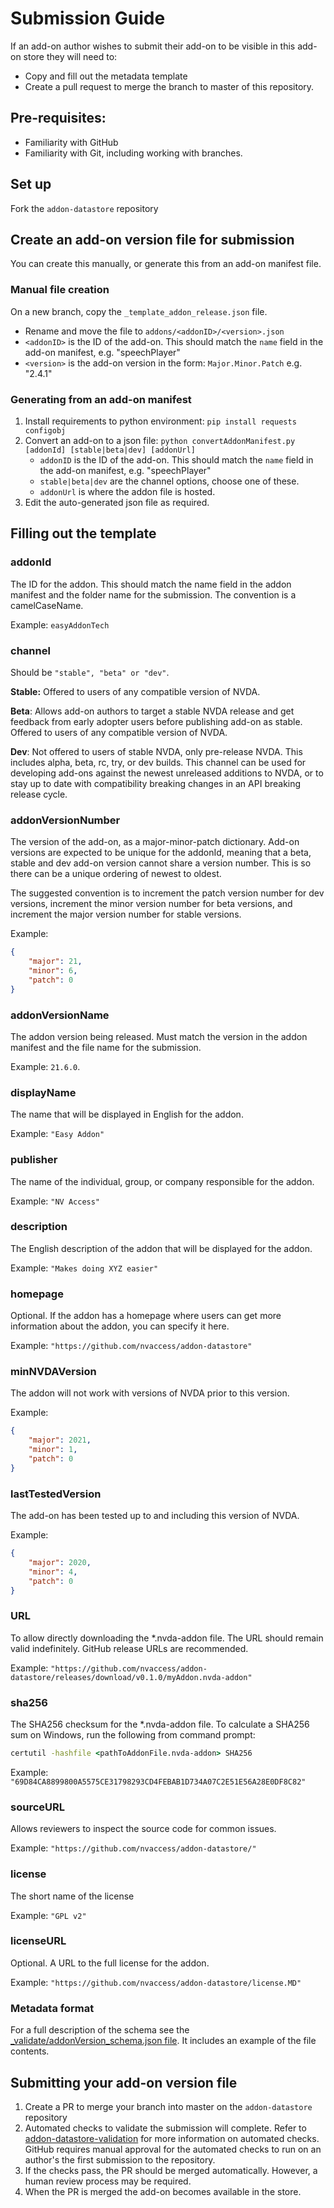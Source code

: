 # Submission Guide

If an add-on author wishes to submit their add-on to be visible in this add-on store they will need to:
- Copy and fill out the metadata template
- Create a pull request to merge the branch to master of this repository.

## Pre-requisites:
- Familiarity with GitHub
- Familiarity with Git, including working with branches.

## Set up
Fork the `addon-datastore` repository

## Create an add-on version file for submission
You can create this manually, or generate this from an add-on manifest file.

### Manual file creation
On a new branch, copy the `_template_addon_release.json` file. 
- Rename and move the file to `addons/<addonID>/<version>.json`
- `<addonID>` is the ID of the add-on. This should match the `name` field in the add-on manifest, e.g. "speechPlayer"
- `<version>` is the add-on version in the form: `Major.Minor.Patch` e.g. "2.4.1"

### Generating from an add-on manifest
1. Install requirements to python environment:
`pip install requests configobj`
1. Convert an add-on to a json file:
`python convertAddonManifest.py [addonId] [stable|beta|dev] [addonUrl]`
	- `addonID` is the ID of the add-on. This should match the `name` field in the add-on manifest, e.g. "speechPlayer"
	- `stable|beta|dev` are the channel options, choose one of these.
	- `addonUrl` is where the addon file is hosted.
1. Edit the auto-generated json file as required.

## Filling out the template

### addonId
The ID for the addon.
This should match the name field in the addon manifest and the folder name for the submission.
The convention is a camelCaseName.

Example: `easyAddonTech`

### channel
Should be `"stable", "beta" or "dev"`.

**Stable:** Offered to users of any compatible version of NVDA.

**Beta**: Allows add-on authors to target a stable NVDA release and get feedback from early adopter users before publishing add-on as stable.
Offered to users of any compatible version of NVDA.

**Dev**: Not offered to users of stable NVDA, only pre-release NVDA.
This includes alpha, beta, rc, try, or dev builds.
This channel can be used for developing add-ons against the newest unreleased additions to NVDA, or to stay up to date with compatibility breaking changes in an API breaking release cycle.

### addonVersionNumber
The version of the add-on, as a major-minor-patch dictionary.
Add-on versions are expected to be unique for the addonId,
meaning that a beta, stable and dev add-on version cannot share a version number.
This is so there can be a unique ordering of newest to oldest.

The suggested convention is to increment the patch version number for dev versions,
increment the minor version number for beta versions,
and increment the major version number for stable versions.

Example:
```json
{
	"major": 21,
	"minor": 6,
	"patch": 0
}
```

### addonVersionName
The addon version being released.
Must match the version in the addon manifest and the file name for the submission.

Example: `21.6.0`.

### displayName
The name that will be displayed in English for the addon.

Example: `"Easy Addon"`

### publisher
The name of the individual, group, or company responsible for the addon.

Example: `"NV Access"`

### description
The English description of the addon that will be displayed for the addon.
	
Example: `"Makes doing XYZ easier"`

### homepage
Optional.
If the addon has a homepage where users can get more information about the addon, you can specify it here.

Example: `"https://github.com/nvaccess/addon-datastore"`

### minNVDAVersion
The addon will not work with versions of NVDA prior to this version.

Example:
```json
{
	"major": 2021,
	"minor": 1,
	"patch": 0
}
```

### lastTestedVersion
The add-on has been tested up to and including this version of NVDA.

Example:
```json
{
	"major": 2020,
	"minor": 4,
	"patch": 0
}
```

### URL
To allow directly downloading the *.nvda-addon file.
The URL should remain valid indefinitely.
GitHub release URLs are recommended.

Example: `"https://github.com/nvaccess/addon-datastore/releases/download/v0.1.0/myAddon.nvda-addon"`

### sha256
The SHA256 checksum for the *.nvda-addon file.
To calculate a SHA256 sum on Windows, run the following from command prompt:

```cmd
certutil -hashfile <pathToAddonFile.nvda-addon> SHA256
```

Example: `"69D84CA8899800A5575CE31798293CD4FEBAB1D734A07C2E51E56A28E0DF8C82"`

### sourceURL
Allows reviewers to inspect the source code for common issues.

Example: `"https://github.com/nvaccess/addon-datastore/"`

### license
The short name of the license

Example: `"GPL v2"`

### licenseURL
Optional.
A URL to the full license for the addon.

Example: `"https://github.com/nvaccess/addon-datastore/license.MD"`

### Metadata format
For a full description of the schema see the
[_validate/addonVersion_schema.json file](https://github.com/nvaccess/addon-datastore-validation/blob/main/_validate/addonVersion_schema.json).
It includes an example of the file contents.

## Submitting your add-on version file
1. Create a PR to merge your branch into master on the `addon-datastore` repository
1. Automated checks to validate the submission will complete.
Refer to [addon-datastore-validation](https://github.com/nvaccess/addon-datastore-validation) for more information on automated checks.
GitHub requires manual approval for the automated checks to run on an author's the first submission to the repository.
1. If the checks pass, the PR should be merged automatically.
However, a human review process may be required.
1. When the PR is merged the add-on becomes available in the store.
